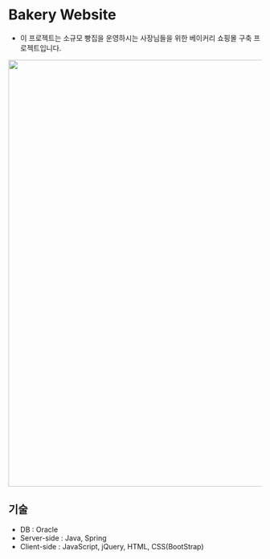 # Bakery Website
* 이 프로젝트는 소규모 빵집을 운영하시는 사장님들을 위한 베이커리 쇼핑몰 구축 프로젝트입니다.
<img src="https://user-images.githubusercontent.com/72956452/105064199-ef00ea00-5abf-11eb-84b0-0430a01991bd.jpg"  width="900" height="850">

## 기술
* DB : Oracle
* Server-side : Java, Spring
* Client-side : JavaScript, jQuery, HTML, CSS(BootStrap)
